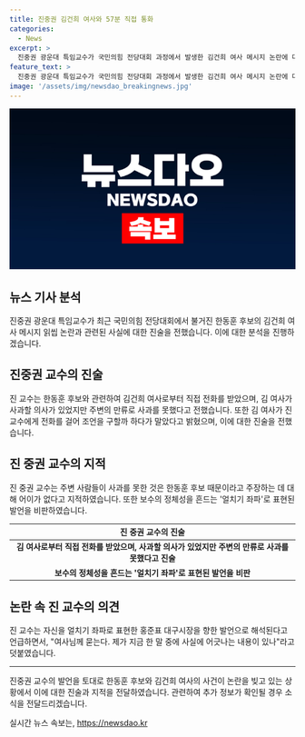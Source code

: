 ```yaml
---
title: 진중권 김건희 여사와 57분 직접 통화
categories:
  - News
excerpt: >
  진중권 광운대 특임교수가 국민의힘 전당대회 과정에서 발생한 김건희 여사 메시지 논란에 대한 해명을 밝혔다. 그는 김 여사와 직접 통화했으며, 그 내용이 한동훈 후보의 주장과 다르다고 전했다. 김 여사는 사과할 의향이 있었지만 주변의 반대로 인해 못했으며, 과거 진 교수에게 조언을 구할 뻔 했다고 전했다. 또한, 진 교수는 어이 없는 점을 지적하며 한 후보와의 관련성을 부인했다. 이로써 한 후보의 정체성 논란과 관련된 공세가 확산되고 있다. (150자)
feature_text: >
  진중권 광운대 특임교수가 국민의힘 전당대회 과정에서 발생한 김건희 여사 메시지 논란에 대한 해명을 밝혔다. 그는 김 여사와 직접 통화했으며, 그 내용이 한동훈 후보의 주장과 다르다고 전했다. 김 여사는 사과할 의향이 있었지만 주변의 반대로 인해 못했으며, 과거 진 교수에게 조언을 구할 뻔 했다고 전했다. 또한, 진 교수는 어이 없는 점을 지적하며 한 후보와의 관련성을 부인했다. 이로써 한 후보의 정체성 논란과 관련된 공세가 확산되고 있다. (150자)
image: '/assets/img/newsdao_breakingnews.jpg'
---
```


<p><img src="/assets/img/newsdao_breakingnews.jpg" alt="koreaapp 속보" /></p>

<h2 data-ke-size="size26">뉴스 기사 분석</h2>

<p data-ke-size="size16">진중권 광운대 특임교수가 최근 국민의힘 전당대회에서 불거진 한동훈 후보의 김건희 여사 메시지 읽씹 논란과 관련된 사실에 대한 진술을 전했습니다. 이에 대한 분석을 진행하겠습니다.</p>

<h2 data-ke-size="size26">진중권 교수의 진술</h2>

<p data-ke-size="size16">진 교수는 한동훈 후보와 관련하여 김건희 여사로부터 직접 전화를 받았으며, 김 여사가 사과할 의사가 있었지만 주변의 만류로 사과를 못했다고 전했습니다. 또한 김 여사가 진 교수에게 전화를 걸어 조언을 구할까 하다가 말았다고 밝혔으며, 이에 대한 진술을 전했습니다.</p>

<h2 data-ke-size="size26">진 중권 교수의 지적</h2>

<p data-ke-size="size16">진 중권 교수는 주변 사람들이 사과를 못한 것은 한동훈 후보 때문이라고 주장하는 데 대해 어이가 없다고 지적하였습니다. 또한 보수의 정체성을 흔드는 '얼치기 좌파'로 표현된 발언을 비판하였습니다.</p>

<table>
    <thead>
        <tr>
            <th scope="col">진 중권 교수의 진술</th>
        </tr>
    </thead>
    <tbody>
        <tr>
            <td style="text-align: center; height: 17px;"><b>김 여사로부터 직접 전화를 받았으며, 사과할 의사가 있었지만 주변의 만류로 사과를 못했다고 진술</b></td>
        </tr>
        <tr>
            <td style="text-align: center; height: 17px;"><b>보수의 정체성을 흔드는 '얼치기 좌파'로 표현된 발언을 비판</b></td>
        </tr>
    </tbody>
</table>

<h2 data-ke-size="size26">논란 속 진 교수의 의견</h2>

<p data-ke-size="size16">진 교수는 자신을 얼치기 좌파로 표현한 홍준표 대구시장을 향한 발언으로 해석된다고 언급하면서, "여사님께 묻는다. 제가 지금 한 말 중에 사실에 어긋나는 내용이 있나"라고 덧붙였습니다.</p>

<hr>

<p data-ke-size="size16">진중권 교수의 발언을 토대로 한동훈 후보와 김건희 여사의 사건이 논란을 빚고 있는 상황에서 이에 대한 진술과 지적을 전달하였습니다. 관련하여 추가 정보가 확인될 경우 소식을 전달드리겠습니다.</p>
실시간 뉴스 속보는, <a href="https://newsdao.kr" rel="dofollow">https://newsdao.kr</a>


